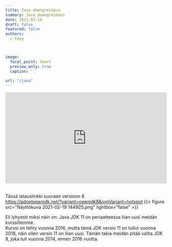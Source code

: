 ```yaml
---
title: Java downgreidaus
summary: Java downgreidaus
date: 2021-02-19
draft: false
featured: false
authors:
  - tony



image:
  focal_point: Smart
  preview_only: true
  caption: ''

url: "/java"
---
```

<div style="position: relative; padding-bottom: 56.25%; height: 0;"><iframe src="https://www.loom.com/embed/720742b236ba4472b90032e63952177a" frameborder="0" webkitallowfullscreen mozallowfullscreen allowfullscreen style="position: absolute; top: 0; left: 0; width: 100%; height: 100%;"></iframe></div>
<br>

Tässä latauslinkki suoraan versioon 8  
https://adoptopenjdk.net/?variant=openjdk8&jvmVariant=hotspot
{{< figure src="Näyttökuva 2021-02-19 144925.png" lightbox="false" >}}

Eli lyhyesti miksi näin on: Java JDK 11 on periaatteessa liian uusi meidän kurssillemme.  
Kurssi on tehty vuonna 2016, mutta tämä JDK versio 11 on tullut vuonna 2018, näin ollen versio 11 on liian uusi. Tämän takia meidän pitää valita JDK 8, joka tuli vuonna 2014, ennen 2016 vuotta.

